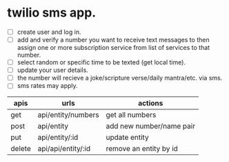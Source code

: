 # twilio sms app.

- [ ] create user and log in.
- [ ] add and verify a number you want to receive text messages to then assign one or more subscription service from list of services to that number.
- [ ] select random or specific time to be texted (get local time).
- [ ] update your user details.
- [ ] the number will recieve a joke/scripture verse/daily mantra/etc. via sms.
- [ ] sms rates may apply.

| apis   | urls               | actions                  |
| ------ | ------------------ | ------------------------ |
| get    | api/entity/numbers | get all numbers          |
| post   | api/entity         | add new number/name pair |
| put    | api/entity/:id     | update entity            |
| delete | api/api/entity/:id | remove an entity by id   |

